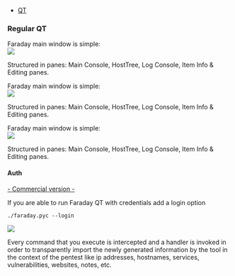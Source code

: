 * [QT](https://github.com/infobyte/faraday/wiki/QT-interface#auth)

### Regular QT

Faraday main window is simple:  
![](https://raw.github.com/wiki/infobyte/faraday/images/Faraday-Mainwindow.png)

Structured in panes: Main Console, HostTree, Log Console, Item Info & Editing panes.

Faraday main window is simple:  
![](https://raw.github.com/wiki/infobyte/faraday/images/Faraday-Mainwindow.png)

Structured in panes: Main Console, HostTree, Log Console, Item Info & Editing panes.

Faraday main window is simple:  
![](https://raw.github.com/wiki/infobyte/faraday/images/Faraday-Mainwindow.png)

Structured in panes: Main Console, HostTree, Log Console, Item Info & Editing panes.

#### Auth
[- Commercial version -](https://www.faradaysec.com/#download)

If you are able to run Faraday QT with credentials add a login option

```
./faraday.pyc --login
```

![](https://raw.github.com/wiki/infobyte/faraday/images/faraday_guiqt_login.png)

Every command that you execute is intercepted and a handler is invoked in order to transparently import the newly generated information by the tool in the context of the pentest like ip addresses, hostnames, services, vulnerabilities, websites, notes, etc.